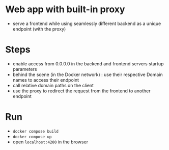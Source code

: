 # Web app with built-in proxy

- serve a frontend while using seamlessly different backend as a unique endpoint (with the proxy)

# Steps
- enable access from 0.0.0.0 in the backend and frontend servers startup parameters
- behind the scene (in the Docker network) : use their respective Domain names to access their endpoint
- call relative domain paths on the client
- use the proxy to redirect the request from the frontend to another endpoint

# Run
- `docker compose build`
- `docker compose up`
- open `localhost:4200` in the browser
